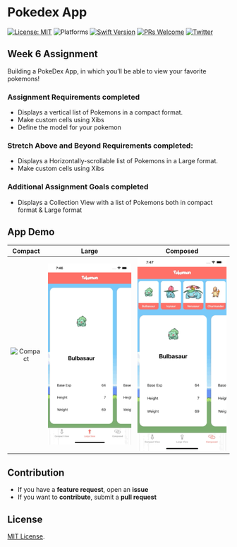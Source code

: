 # Pokedex App


[![License: MIT](https://img.shields.io/badge/License-MIT-yellow.svg)](https://opensource.org/licenses/MIT)
![Platforms](https://img.shields.io/badge/platform-iOS-lightgrey.svg)
[![Swift Version](https://img.shields.io/badge/Swift-5.2-F16D39.svg?style=flat)](https://developer.apple.com/swift)
[![PRs Welcome](https://img.shields.io/badge/PRs-welcome-brightgreen.svg?style=flat-square)](http://makeapullrequest.com)
[![Twitter](https://img.shields.io/badge/twitter-@byaruhaf-blue.svg)](http://twitter.com/byaruhaf)


## Week 6 Assignment

Building a PokeDex App, in which you’ll be able to view your favorite pokemons!

### Assignment Requirements completed
* Displays a vertical list of Pokemons in a compact format.
* Make custom cells using Xibs
* Define the model for your pokemon


### Stretch Above and Beyond Requirements completed:
* Displays a Horizontally-scrollable list of Pokemons in a Large format.
* Make custom cells using Xibs


### Additional Assignment Goals completed
* Displays a Collection View with a list of Pokemons both in compact format & Large format


## App Demo
| Compact|Large|Composed|
|:-------------------------:|:-------------------------:|:---------------------:
|![Compact](Demo/Compact.gif)  |  ![Large](Demo/Large.gif)  | ![Composed](Demo/Composed.gif)  |


## Contribution
- If you have a **feature request**, open an **issue**
- If you want to **contribute**, submit a **pull request**


## License
[MIT License](https://github.com/byaruhaf/RWiOSBootcamp/blob/master/LICENSE).